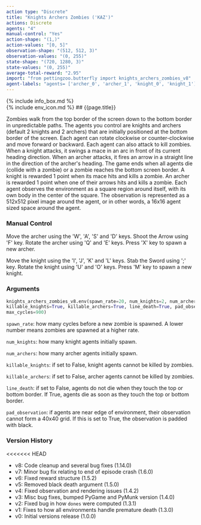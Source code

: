 ```yaml
---
action type: "Discrete"
title: "Knights Archers Zombies ('KAZ')"
actions: Discrete
agents: "4"
manual-control: "Yes"
action-shape: "(1,)"
action-values: "[0, 5]"
observation-shape: "(512, 512, 3)"
observation-values: "(0, 255)"
state-shape: "(720, 1280, 3)"
state-values: "(0, 255)"
average-total-reward: "2.95"
import: "from pettingzoo.butterfly import knights_archers_zombies_v8"
agent-labels: "agents= ['archer_0', 'archer_1', 'knight_0', 'knight_1']"
---
```


<div class="docu-info" markdown="1">
{% include info_box.md %}
</div>

<div class="docu-content" markdown="1">
<div class="appear_big env-title" markdown="1">
{% include env_icon.md %}
## {{page.title}}
</div>




Zombies walk from the top border of the screen down to the bottom border in unpredictable paths. The agents you control are knights and archers (default 2 knights and 2 archers) that are initially positioned at the bottom border of the screen. Each agent can rotate clockwise or counter-clockwise and move forward or backward. Each agent can also attack to kill zombies. When a knight attacks, it swings a mace in an arc in front of its current heading direction. When an archer attacks, it fires an arrow in a straight line in the direction of the archer's heading. The game ends when all agents die (collide with a zombie) or a zombie reaches the bottom screen border. A knight is rewarded 1 point when its mace hits and kills a zombie. An archer is rewarded 1 point when one of their arrows hits and kills a zombie. Each agent observes the environment as a square region around itself, with its own body in the center of the square. The observation is represented as a 512x512 pixel image around the agent, or in other words, a 16x16 agent sized space around the agent.

### Manual Control

Move the archer using the 'W', 'A', 'S' and 'D' keys. Shoot the Arrow using 'F' key. Rotate the archer using 'Q' and 'E' keys.
Press 'X' key to spawn a new archer.

Move the knight using the 'I', 'J', 'K' and 'L' keys. Stab the Sword using ';' key. Rotate the knight using 'U' and 'O' keys.
Press 'M' key to spawn a new knight.



### Arguments

``` python
knights_archers_zombies_v8.env(spawn_rate=20, num_knights=2, num_archers=2,
killable_knights=True, killable_archers=True, line_death=True, pad_observation=True,
max_cycles=900)
```


`spawn_rate`:  how many cycles before a new zombie is spawned. A lower number means zombies are spawned at a higher rate.

`num_knights`:  how many knight agents initially spawn.

`num_archers`:  how many archer agents initially spawn.

`killable_knights`:  if set to False, knight agents cannot be killed by zombies.

`killable_archers`:  if set to False, archer agents cannot be killed by zombies.

`line_death`:  if set to False, agents do not die when they touch the top or bottom border. If True, agents die as soon as they touch the top or bottom border.

`pad_observation`:  if agents are near edge of environment, their observation cannot form a 40x40 grid. If this is set to True, the observation is padded with black.


### Version History

<<<<<<< HEAD
* v8: Code cleanup and several bug fixes (1.14.0)
* v7: Minor bug fix relating to end of episode crash (1.6.0)
* v6: Fixed reward structure (1.5.2)
* v5: Removed black death argument (1.5.0)
* v4: Fixed observation and rendering issues (1.4.2)
* v3: Misc bug fixes, bumped PyGame and PyMunk version (1.4.0)
* v2: Fixed bug in how `dones` were computed (1.3.1)
* v1: Fixes to how all environments handle premature death (1.3.0)
* v0: Initial versions release (1.0.0)
</div>
